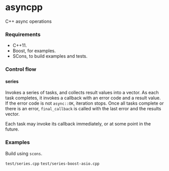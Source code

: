 # asyncpp

C++ async operations

### Requirements

* C++11.
* Boost, for examples.
* SCons, to build examples and tests.

### Control flow

#### series

Invokes a series of tasks, and collects result values into a vector.  As each task completes, it invokes a callback with an error code and a result value.  If the error code is not `async::OK`, iteration stops.  Once all tasks complete or there is an error, `final_callback` is called with the last error and the results vector.

Each task may invoke its callback immediately, or at some point in the future.

### Examples

Build using `scons`.

```test/series.cpp```
```test/series-boost-asio.cpp```

